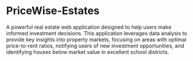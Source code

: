 # PriceWise-Estates
 A powerful real estate web application designed to help users make informed investment decisions. This application leverages data analysis to provide key insights into property markets, focusing on areas with optimal price-to-rent ratios, notifying users of new investment opportunities, and identifying houses below market value in excellent school districts.
